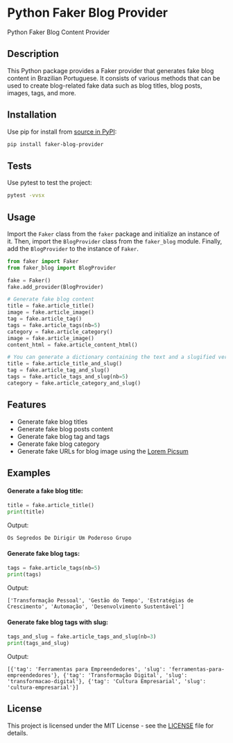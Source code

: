 # Python Faker Blog Provider

Python Faker Blog Content Provider

## Description

This Python package provides a Faker provider that generates fake blog content in Brazilian Portuguese. It consists of various methods that can be used to create blog-related fake data such as blog titles, blog posts, images, tags, and more.

## Installation

Use pip for install from [source in PyPI](https://pypi.org/project/faker-blog-provider/):

```bash
pip install faker-blog-provider
```

## Tests

Use pytest to test the project:

```bash
pytest -vvsx
```

## Usage

Import the `Faker` class from the `faker` package and initialize an instance of it. Then, import the `BlogProvider` class from the `faker_blog` module. Finally, add the `BlogProvider` to the instance of `Faker`.

```python
from faker import Faker
from faker_blog import BlogProvider

fake = Faker()
fake.add_provider(BlogProvider)

# Generate fake blog content
title = fake.article_title()
image = fake.article_image()
tag = fake.article_tag()
tags = fake.article_tags(nb=5)
category = fake.article_category()
image = fake.article_image()
content_html = fake.article_content_html()

# You can generate a dictionary containing the text and a slugified version using the following methods.
title = fake.article_title_and_slug()
tag = fake.article_tag_and_slug()
tags = fake.article_tags_and_slug(nb=5)
category = fake.article_category_and_slug()

```

## Features

- Generate fake blog titles
- Generate fake blog posts content
- Generate fake blog tag and tags
- Generate fake blog category
- Generate fake URLs for blog image using the [Lorem Picsum](https://picsum.photos/)

## Examples

#### Generate a fake blog title:

```python
title = fake.article_title()
print(title)
```

Output:
```
Os Segredos De Dirigir Um Poderoso Grupo
```

#### Generate fake blog tags:

```python
tags = fake.article_tags(nb=5)
print(tags)
```

Output:
```
['Transformação Pessoal', 'Gestão do Tempo', 'Estratégias de Crescimento', 'Automação', 'Desenvolvimento Sustentável']
```

#### Generate fake blog tags with slug:

```python
tags_and_slug = fake.article_tags_and_slug(nb=3)
print(tags_and_slug)
```

Output:
```
[{'tag': 'Ferramentas para Empreendedores', 'slug': 'ferramentas-para-empreendedores'}, {'tag': 'Transformação Digital', 'slug': 'transformacao-digital'}, {'tag': 'Cultura Empresarial', 'slug': 'cultura-empresarial'}]
```

## License

This project is licensed under the MIT License - see the [LICENSE](LICENSE) file for details.
